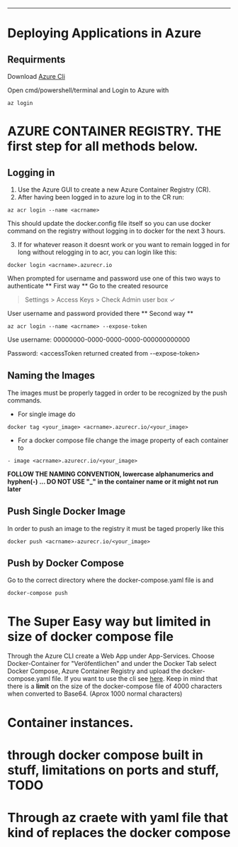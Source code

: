 ***
# Deploying Applications in Azure

## Requirments
Download [Azure Cli](https://learn.microsoft.com/en-us/cli/azure/install-azure-cli)

Open cmd/powershell/terminal and Login to Azure with
```
az login
```

# AZURE CONTAINER REGISTRY. THE first step for all methods below.
## Logging in
 1. Use the Azure GUI to create a new Azure Container Registry (CR).
 2. After having been logged in to azure log in to the CR run:
 ``` 
 az acr login --name <acrname>
 ```
 This should update the docker.config file itself so you can use docker command on the registry without logging in to docker for the next 3 hours.

 3. If for whatever reason it doesnt work or you want to remain logged in for long without relogging in to acr, you can login like this:

 ```
 docker login <acrname>.azurecr.io
 ```
 When prompted for username and password use one of this two ways to authenticate
** First way **
  Go to the created resource
  > Settings >
  > Access Keys >
  > Check Admin user box  ✓ 

  User username and password provided there
** Second way **
 ``` 
 az acr login --name <acrname> --expose-token
 ```
 Use username: 00000000-0000-0000-0000-000000000000
 
 Password: <accessToken returned created from --expose-token>

## Naming the Images
The images must be properly tagged in order to be recognized by the push commands. 
* For single image do
```
docker tag <your_image> <acrname>.azurecr.io/<your_image>
```
* For a docker compose file change the image property of each container to
```
- image <acrname>.azurecr.io/<your_image>
```
**__FOLLOW THE NAMING CONVENTION, lowercase alphanumerics and hyphen(-) ... DO NOT USE "_" in the container name or it might not run later__**

## Push Single Docker Image
In order to push an image to the registry it must be taged properly like this
```
docker push <acrname>-azurecr.io/<your_image>
```
## Push by Docker Compose
Go to the correct directory where the docker-compose.yaml file is and
```
docker-compose push
```

# The Super Easy way but limited in size of docker compose file
Through the Azure CLI create a Web App under App-Services. Choose Docker-Container for "Veröfentlichen" and under the Docker Tab select Docker Compose, Azure Container Registry and upload the docker-compose.yaml file. If you want to use the cli see [here](https://learn.microsoft.com/en-us/azure/app-service/quickstart-multi-container). Keep in mind that there is a **limit** on the size of the docker-compose file of 4000 characters when converted to Base64. (Aprox 1000 normal characters)

# Container instances.
# through docker compose built in stuff, limitations on ports and stuff, TODO
# Through az craete with yaml file that kind of replaces the docker compose
